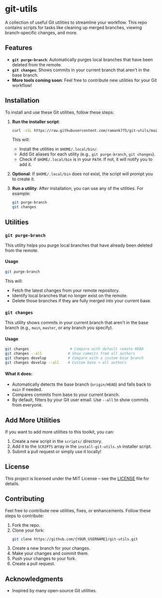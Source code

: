 # git-utils

A collection of useful Git utilities to streamline your workflow. This repo contains scripts for tasks like cleaning up merged branches, viewing branch-specific changes, and more.

## Features

- **`git purge-branch`**: Automatically purges local branches that have been deleted from the remote.
- **`git changes`**: Shows commits in your current branch that aren't in the base branch.
- **More tools coming soon**: Feel free to contribute new utilities for your Git workflow!

## Installation

To install and use these Git utilities, follow these steps:

1. **Run the installer script**:

   ```bash
   curl -sSL https://raw.githubusercontent.com/ramank775/git-utils/main/install-git-utils.sh | bash
   ```

   This will:
   - Install the utilities in `$HOME/.local/bin/`.
   - Add Git aliases for each utility (e.g., `git purge-branch`, `git changes`).
   - Check if `$HOME/.local/bin` is in your `PATH`. If not, it will notify you to add it.

2. **Optional**: If `$HOME/.local/bin` does not exist, the script will prompt you to create it.

3. **Run a utility**: After installation, you can use any of the utilities. For example:

   ```bash
   git purge-branch
   git changes
   ```

## Utilities

### `git purge-branch`

This utility helps you purge local branches that have already been deleted from the remote.

#### Usage

```bash
git purge-branch
```

This will:
- Fetch the latest changes from your remote repository.
- Identify local branches that no longer exist on the remote.
- Delete those branches if they are fully merged into your current base.

### `git changes`

This utility shows commits in your current branch that aren't in the base branch (e.g., `main`, `master`, or any branch you specify).

#### Usage

```bash
git changes                   # Compare with default remote HEAD
git changes --all            # Show commits from all authors
git changes develop          # Compare with a custom base branch
git changes develop --all    # Custom base + all authors
```

#### What it does:

- Automatically detects the base branch (`origin/HEAD`) and falls back to `main` if needed.
- Compares commits from base to your current branch.
- By default, filters by your Git user email. Use `--all` to show commits from everyone.

## Add More Utilities

If you want to add more utilities to this toolkit, you can:
1. Create a new script in the `scripts/` directory.
2. Add it to the `SCRIPTS` array in the `install-git-utils.sh` installer script.
3. Submit a pull request or simply use it locally!

## License

This project is licensed under the MIT License – see the [LICENSE](LICENSE) file for details.

## Contributing

Feel free to contribute new utilities, fixes, or enhancements. Follow these steps to contribute:

1. Fork the repo.
2. Clone your fork:
   ```bash
   git clone https://github.com/{YOUR_USERNAME}/git-utils.git
   ```
3. Create a new branch for your changes.
4. Make your changes and commit them.
5. Push your changes to your fork.
6. Create a pull request.

## Acknowledgments

- Inspired by many open-source Git utilities.
